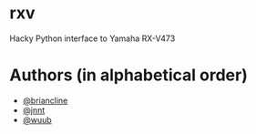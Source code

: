 rxv
===

Hacky Python interface to Yamaha RX-V473 

Authors (in alphabetical order)
===============================

* [@briancline](/briancline)
* [@jnnt](/jnnt)
* [@wuub](/wuub)


